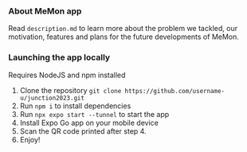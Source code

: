### About MeMon app

Read `description.md` to learn more about the problem we tackled, our motivation, features and plans for the future developments of MeMon.

### Launching the app locally 
Requires NodeJS and npm installed

1. Clone the repository `git clone https://github.com/username-u/junction2023.git`
3. Run `npm i` to install dependencies
4. Run `npx expo start --tunnel` to start the app
5. Install Expo Go app on your mobile device
6. Scan the QR code printed after step 4.
7. Enjoy!
